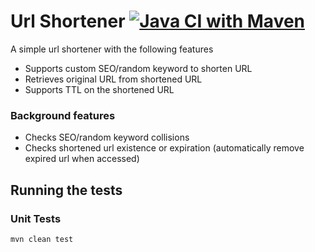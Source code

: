 # Url Shortener [![Java CI with Maven](https://github.com/morenomjc/MarkJohn-Moreno-iptiq-assignment/actions/workflows/maven.yml/badge.svg?branch=main)](https://github.com/morenomjc/MarkJohn-Moreno-iptiq-assignment/actions/workflows/maven.yml)

A simple url shortener with the following features
- Supports custom SEO/random keyword to shorten URL
- Retrieves original URL from shortened URL
- Supports TTL on the shortened URL

### Background features
- Checks SEO/random keyword collisions
- Checks shortened url existence or expiration (automatically remove expired url when accessed)

## Running the tests

### Unit Tests
```shell
mvn clean test
```
